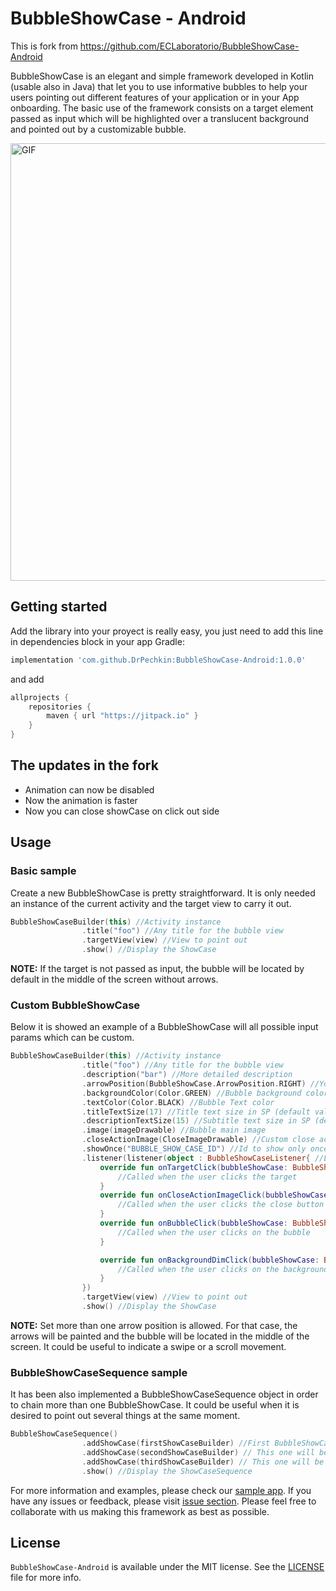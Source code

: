 # BubbleShowCase - Android

This is fork from https://github.com/ECLaboratorio/BubbleShowCase-Android

BubbleShowCase is an elegant and simple framework developed in Kotlin (usable also in Java) that let you to use informative bubbles to help your users pointing out different features of your application or in your App onboarding. The basic use of the framework consists on a target element passed as input which will be highlighted over a translucent background and pointed out by a customizable bubble.

<img src="resources/usage_sample.gif" alt="GIF" height="700"/>

## Getting started

Add the library into your proyect is really easy, you just need to add this line in dependencies block in your app Gradle:
```groovy
implementation 'com.github.DrPechkin:BubbleShowCase-Android:1.0.0'
```
and add 
```groovy
allprojects {
    repositories {
        maven { url "https://jitpack.io" }
    }
}
```

## The updates in the fork
* Animation can now be disabled
* Now the animation is faster
* Now you can close showCase on click out side

## Usage
### Basic sample

Create a new BubbleShowCase is pretty straightforward. It is only needed an instance of the current activity and the target view to carry it out.
```kotlin
BubbleShowCaseBuilder(this) //Activity instance
                .title("foo") //Any title for the bubble view
                .targetView(view) //View to point out
                .show() //Display the ShowCase
```
**NOTE:** If the target is not passed as input, the bubble will be located by default in the middle of the screen without arrows.

### Custom BubbleShowCase

Below it is showed an example of a BubbleShowCase will all possible input params which can be custom.

```kotlin
BubbleShowCaseBuilder(this) //Activity instance
                .title("foo") //Any title for the bubble view
                .description("bar") //More detailed description
                .arrowPosition(BubbleShowCase.ArrowPosition.RIGHT) //You can force the position of the arrow to change the location of the bubble.
                .backgroundColor(Color.GREEN) //Bubble background color
                .textColor(Color.BLACK) //Bubble Text color
                .titleTextSize(17) //Title text size in SP (default value 16sp)
                .descriptionTextSize(15) //Subtitle text size in SP (default value 14sp)
                .image(imageDrawable) //Bubble main image
                .closeActionImage(CloseImageDrawable) //Custom close action image
                .showOnce("BUBBLE_SHOW_CASE_ID") //Id to show only once the BubbleShowCase
                .listener(listener(object : BubbleShowCaseListener{ //Listener for user actions
                    override fun onTargetClick(bubbleShowCase: BubbleShowCase) {
                        //Called when the user clicks the target
                    }
                    override fun onCloseActionImageClick(bubbleShowCase: BubbleShowCase) {
                        //Called when the user clicks the close button
                    }
                    override fun onBubbleClick(bubbleShowCase: BubbleShowCase) {
                        //Called when the user clicks on the bubble
                    }

                    override fun onBackgroundDimClick(bubbleShowCase: BubbleShowCase) {
                        //Called when the user clicks on the background dim
                    }
                })
                .targetView(view) //View to point out
                .show() //Display the ShowCase
```

**NOTE:** Set more than one arrow position is allowed. For that case, the arrows will be painted and the bubble will be located in the middle of the screen. It could be useful to indicate a swipe or a scroll movement.

### BubbleShowCaseSequence sample

It has been also implemented a BubbleShowCaseSequence object in order to chain more than one BubbleShowCase. It could be useful when it is desired to point out several things at the same moment.
```kotlin
BubbleShowCaseSequence()
                .addShowCase(firstShowCaseBuilder) //First BubbleShowCase to show
                .addShowCase(secondShowCaseBuilder) // This one will be showed when firstShowCase is dismissed
                .addShowCase(thirdShowCaseBuilder) // This one will be showed when secondShowCase is dismissed
                .show() //Display the ShowCaseSequence
```

For more information and examples, please check our [sample app](/app).
If you have any issues or feedback, please visit [issue section](https://github.com/ECLaboratorio/BubbleShowCase-Android/issues).
Please feel free to collaborate with us making this framework as best as possible.

## License

`BubbleShowCase-Android` is available under the MIT license. See the [LICENSE](/LICENSE) file for more info.
